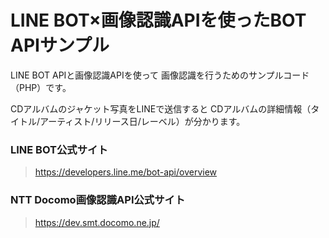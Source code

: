 LINE BOT×画像認識APIを使ったBOT APIサンプル
======================
LINE BOT APIと画像認識APIを使って
画像認識を行うためのサンプルコード（PHP）です。

CDアルバムのジャケット写真をLINEで送信すると
CDアルバムの詳細情報（タイトル/アーティスト/リリース日/レーベル）が分かります。

### LINE BOT公式サイト
> https://developers.line.me/bot-api/overview
>

### NTT Docomo画像認識API公式サイト
> https://dev.smt.docomo.ne.jp/
>
